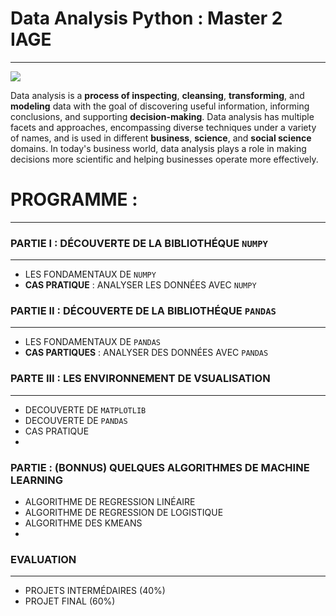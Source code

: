 # Data Analysis  Python : Master 2 **IAGE**
--------------------------------------------------------------------------------------------------------------------------------------------------------------------------------
![](https://media-exp1.licdn.com/dms/image/C4D1BAQG1CsFWMismng/company-background_10000/0/1545256625067?e=2159024400&v=beta&t=6vrZkC7ZoQmnrgPqpg58B8oisQWPzw3eqDT2-uXkYJA)

Data analysis is a **process of inspecting**, **cleansing**, **transforming**, and **modeling** data with the goal of discovering useful information, informing conclusions, and supporting **decision-making**. Data analysis has multiple facets and approaches, encompassing diverse techniques under a variety of names, and is used in different **business**, **science**, and **social science** domains. In today's business world, data analysis plays a role in making decisions more scientific and helping businesses operate more effectively. 

# PROGRAMME : 
----------------------------------------------------------------------------------------------------------------------------------------------------------------------------------

### PARTIE I  : DÉCOUVERTE DE LA BIBLIOTHÉQUE `NUMPY` 
-------------
- LES FONDAMENTAUX DE  `NUMPY` 
- **CAS PRATIQUE** : ANALYSER LES DONNÉES AVEC `NUMPY`

### PARTIE II : DÉCOUVERTE DE LA BIBLIOTHÉQUE `PANDAS` 
-------------
- LES FONDAMENTAUX DE `PANDAS` 
- **CAS PARTIQUES** :  ANALYSER DES DONNÉES AVEC `PANDAS` 

### PARTE III : LES ENVIRONNEMENT DE VSUALISATION 
--------------
- DECOUVERTE DE `MATPLOTLIB`
- DECOUVERTE DE `PANDAS`
- CAS PRATIQUE
-  
### PARTIE : (BONNUS) QUELQUES ALGORITHMES DE MACHINE LEARNING 
- ALGORITHME DE REGRESSION LINÉAIRE 
- ALGORITHME DE REGRESSION DE LOGISTIQUE 
- ALGORITHME DES KMEANS 
- 
### EVALUATION
----------------
- PROJETS INTERMÉDAIRES ($40\%$)
- PROJET FINAL ($60\%$)
